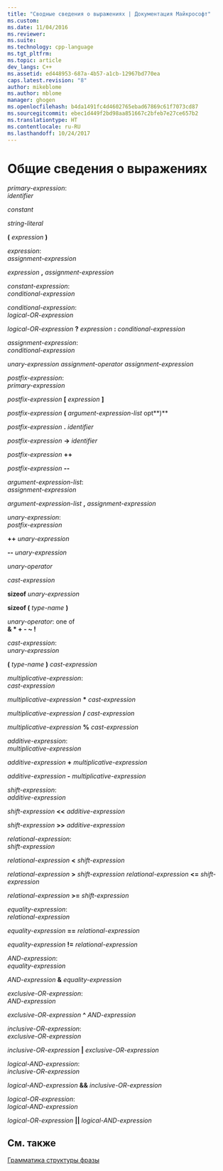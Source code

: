 ```yaml
---
title: "Сводные сведения о выражениях | Документация Майкрософт"
ms.custom: 
ms.date: 11/04/2016
ms.reviewer: 
ms.suite: 
ms.technology: cpp-language
ms.tgt_pltfrm: 
ms.topic: article
dev_langs: C++
ms.assetid: ed448953-687a-4b57-a1cb-12967bd770ea
caps.latest.revision: "8"
author: mikeblome
ms.author: mblome
manager: ghogen
ms.openlocfilehash: b4da1491fc4d4602765ebad67869c61f7073cd87
ms.sourcegitcommit: ebec1d449f2bd98aa851667c2bfeb7e27ce657b2
ms.translationtype: HT
ms.contentlocale: ru-RU
ms.lasthandoff: 10/24/2017
---
```

# <a name="summary-of-expressions"></a>Общие сведения о выражениях
*primary-expression*:  
 *identifier*  
  
 *constant*  
  
 *string-literal*  
  
 **(**  *expression*  **)**  
  
 *expression*:  
 *assignment-expression*  
  
 *expression*  **,**  *assignment-expression*  
  
 *constant-expression*:  
 *conditional-expression*  
  
 *conditional-expression*:  
 *logical-OR-expression*  
  
 *logical-OR-expression*  **?**  *expression*  **:**  *conditional-expression*  
  
 *assignment-expression*:  
 *conditional-expression*  
  
 *unary-expression assignment-operator assignment-expression*  
  
 *postfix-expression*:  
 *primary-expression*  
  
 *postfix-expression*  **[**  *expression*  **]**  
  
 *postfix-expression*  **(**  *argument-expression-list* opt**)**  
  
 *postfix-expression*  **.**  *identifier*  
  
 *postfix-expression*  **->**  *identifier*  
  
 *postfix-expression*  **++**  
  
 *postfix-expression*  **--**  
  
 *argument-expression-list*:  
 *assignment-expression*  
  
 *argument-expression-list*  **,**  *assignment-expression*  
  
 *unary-expression*:  
 *postfix-expression*  
  
 **++**  *unary-expression*  
  
 **--**  *unary-expression*  
  
 *unary-operator*  
  
 *cast-expression*  
  
 **sizeof**  *unary-expression*  
  
 **sizeof (**  *type-name*  **)**  
  
 *unary-operator*: one of  
 **& \* + - ~ !**  
  
 *cast-expression*:  
 *unary-expression*  
  
 **(**  *type-name*  **)**  *cast-expression*  
  
 *multiplicative-expression*:  
 *cast-expression*  
  
 *multiplicative-expression*  **\***  *cast-expression*  
  
 *multiplicative-expression*  **/**  *cast-expression*  
  
 *multiplicative-expression*  **%**  *cast-expression*  
  
 *additive-expression*:  
 *multiplicative-expression*  
  
 *additive-expression*  **+**  *multiplicative-expression*  
  
 *additive-expression*  **-**  *multiplicative-expression*  
  
 *shift-expression*:  
 *additive-expression*  
  
 *shift-expression*  **<\<**  *additive-expression*  
  
 *shift-expression*  **>>**  *additive-expression*  
  
 *relational-expression*:  
 *shift-expression*  
  
 *relational-expression*  **\<**  *shift-expression*  
  
 *relational-expression*  **>**  *shift-expression relational-expression*  **\<=**  *shift-expression*  
  
 *relational-expression*  **>=**  *shift-expression*  
  
 *equality-expression*:  
 *relational-expression*  
  
 *equality-expression*  **==**  *relational-expression*  
  
 *equality-expression*  **!=**  *relational-expression*  
  
 *AND-expression*:  
 *equality-expression*  
  
 *AND-expression*  **&**  *equality-expression*  
  
 *exclusive-OR-expression*:  
 *AND-expression*  
  
 *exclusive-OR-expression*  **^**  *AND-expression*  
  
 *inclusive-OR-expression*:  
 *exclusive-OR-expression*  
  
 *inclusive-OR-expression*  **&#124;**  *exclusive-OR-expression*  
  
 *logical-AND-expression*:  
 *inclusive-OR-expression*  
  
 *logical-AND-expression*  **&&**  *inclusive-OR-expression*  
  
 *logical-OR-expression*:  
 *logical-AND-expression*  
  
 *logical-OR-expression*  **&#124;&#124;**  *logical-AND-expression*  
  
## <a name="see-also"></a>См. также  
 [Грамматика структуры фразы](../c-language/phrase-structure-grammar.md)